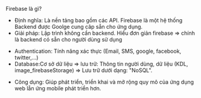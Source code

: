 Firebase là gì?

- Định nghĩa: Là nền tảng bao gồm các API. Firebase là một hệ thống Backend được Goolge cung câp sẵn cho ứng dụng.
- Giải pháp: Lập trình không cần backend. Hiểu đơn giản firebase => chính là backend có sẵn cho người dùng sử dụng

* Authentication: Tính năng xác thực (Email, SMS, google, facebook, twitter,...)
* Database:Cơ sở dữ liệu => lưu trữ: Thông tin người dùng, dữ liệu (KDL, image_firebaseStorage)
  => Lưu trữ dưới dạng: "NoSQL".

- Công dụng: Giúp phát triển, triển khai và mở rộng quy mô của ứng dụng web lẫn ứng mobile phát triển hơn.

